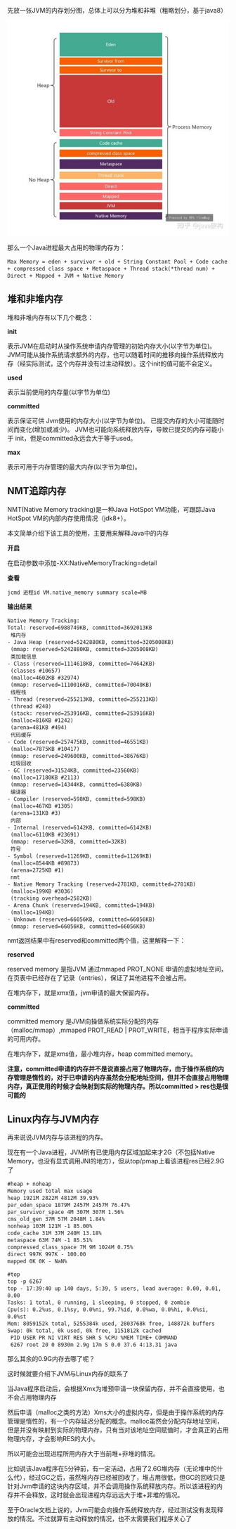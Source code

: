 先放一张JVM的内存划分图，总体上可以分为堆和非堆（粗略划分，基于java8）



![img](assets/v2-289fe194043cb9472168a5a73fd5ff0c_720w.jpg)



那么一个Java进程最大占用的物理内存为：

```text
Max Memory = eden + survivor + old + String Constant Pool + Code cache + compressed class space + Metaspace + Thread stack(*thread num) + Direct + Mapped + JVM + Native Memory
```

## **堆和非堆内存**

堆和非堆内存有以下几个概念：

**init**

表示JVM在启动时从操作系统申请内存管理的初始内存大小(以字节为单位)。JVM可能从操作系统请求额外的内存，也可以随着时间的推移向操作系统释放内存（经实际测试，这个内存并没有过主动释放）。这个init的值可能不会定义。

**used**

表示当前使用的内存量(以字节为单位)

**committed**

表示保证可供 Jvm使用的内存大小(以字节为单位)。 已提交内存的大小可能随时间而变化(增加或减少)。 JVM也可能向系统释放内存，导致已提交的内存可能小于 init，但是committed永远会大于等于used。

**max**

表示可用于内存管理的最大内存(以字节为单位)。

## **NMT追踪内存**

NMT(Native Memory tracking)是一种Java HotSpot VM功能，可跟踪Java HotSpot VM的内部内存使用情况（jdk8+）。

本文简单介绍下该工具的使用，主要用来解释Java中的内存

**开启**

在启动参数中添加-XX:NativeMemoryTracking=detail

**查看**

```text
jcmd 进程id VM.native_memory summary scale=MB
```

**输出结果**

```text
Native Memory Tracking:
Total: reserved=6988749KB, committed=3692013KB
 堆内存
- Java Heap (reserved=5242880KB, committed=3205008KB)
 (mmap: reserved=5242880KB, committed=3205008KB)
 类加载信息
- Class (reserved=1114618KB, committed=74642KB)
 (classes #10657)
 (malloc=4602KB #32974)
 (mmap: reserved=1110016KB, committed=70040KB)
 线程栈
- Thread (reserved=255213KB, committed=255213KB)
 (thread #248)
 (stack: reserved=253916KB, committed=253916KB)
 (malloc=816KB #1242)
 (arena=481KB #494)
 代码缓存
- Code (reserved=257475KB, committed=46551KB)
 (malloc=7875KB #10417)
 (mmap: reserved=249600KB, committed=38676KB)
 垃圾回收
- GC (reserved=31524KB, committed=23560KB)
 (malloc=17180KB #2113)
 (mmap: reserved=14344KB, committed=6380KB)
 编译器
- Compiler (reserved=598KB, committed=598KB)
 (malloc=467KB #1305)
 (arena=131KB #3)
 内部
- Internal (reserved=6142KB, committed=6142KB)
 (malloc=6110KB #23691)
 (mmap: reserved=32KB, committed=32KB)
 符号
- Symbol (reserved=11269KB, committed=11269KB)
 (malloc=8544KB #89873)
 (arena=2725KB #1)
 nmt
- Native Memory Tracking (reserved=2781KB, committed=2781KB)
 (malloc=199KB #3036)
 (tracking overhead=2582KB)
- Arena Chunk (reserved=194KB, committed=194KB)
 (malloc=194KB)
- Unknown (reserved=66056KB, committed=66056KB)
 (mmap: reserved=66056KB, committed=66056KB)
```

nmt返回结果中有reserved和committed两个值，这里解释一下：

**reserved**

reserved memory 是指JVM 通过mmaped PROT_NONE 申请的虚拟地址空间，在页表中已经存在了记录（entries），保证了其他进程不会被占用。

在堆内存下，就是xmx值，jvm申请的最大保留内存。

**committed**

committed memory 是JVM向操做系统实际分配的内存（malloc/mmap）,mmaped PROT_READ | PROT_WRITE，相当于程序实际申请的可用内存。

在堆内存下，就是xms值，最小堆内存，heap committed memory。

**注意，committed申请的内存并不是说直接占用了物理内存，由于操作系统的内存管理是惰性的，对于已申请的内存虽然会分配地址空间，但并不会直接占用物理内存，真正使用的时候才会映射到实际的物理内存。所以committed > res也是很可能的**

## **Linux内存与JVM内存**

再来说说JVM内存与该进程的内存。

现在有一个Java进程，JVM所有已使用内存区域加起来才2G（不包括Native Memory，也没有显式调用JNI的地方），但从top/pmap上看该进程res已经2.9G了

```text
#heap + noheap
Memory used total max usage
heap 1921M 2822M 4812M 39.93%
par_eden_space 1879M 2457M 2457M 76.47%
par_survivor_space 4M 307M 307M 1.56% 
cms_old_gen 37M 57M 2048M 1.84% 
nonheap 103M 121M -1 85.00%
code_cache 31M 37M 240M 13.18%
metaspace 63M 74M -1 85.51%
compressed_class_space 7M 9M 1024M 0.75%
direct 997K 997K - 100.00
mapped 0K 0K - NaN%
```



```text
#top
top -p 6267
top - 17:39:40 up 140 days, 5:39, 5 users, load average: 0.00, 0.01, 0.00
Tasks: 1 total, 0 running, 1 sleeping, 0 stopped, 0 zombie
Cpu(s): 0.2%us, 0.1%sy, 0.0%ni, 99.7%id, 0.0%wa, 0.0%hi, 0.0%si, 0.0%st
Mem: 8059152k total, 5255384k used, 2803768k free, 148872k buffers
Swap: 0k total, 0k used, 0k free, 1151812k cached
 PID USER PR NI VIRT RES SHR S %CPU %MEM TIME+ COMMAND
 6267 root 20 0 8930m 2.9g 17m S 0.0 37.6 4:13.31 java
```

那么其余的0.9G内存去哪了呢？

这时候就要介绍下JVM与Linux内存的联系了

当Java程序启动后，会根据Xmx为堆预申请一块保留内存，并不会直接使用，也不会占用物理内存

然后申请（malloc之类的方法）Xms大小的虚拟内存，但是由于操作系统的内存管理是惰性的，有一个内存延迟分配的概念。malloc虽然会分配内存地址空间，但是并没有映射到实际的物理内存，只有当对该地址空间赋值时，才会真正的占用物理内存，才会影响RES的大小。

所以可能会出现进程所用内存大于当前堆+非堆的情况。

比如说该Java程序在5分钟前，有一定活动，占用了2.6G堆内存（无论堆中的什么代），经过GC之后，虽然堆内存已经被回收了，堆占用很低，但GC的回收只是针对Jvm申请的这块内存区域，并不会调用操作系统释放内存。所以该进程的内存并不会释放，这时就会出现进程内存远远大于堆+非堆的情况。

至于Oracle文档上说的，Jvm可能会向操作系统释放内存，经过测试没有发现释放的情况。不过就算有主动释放的情况，也不太需要我们程序关心了